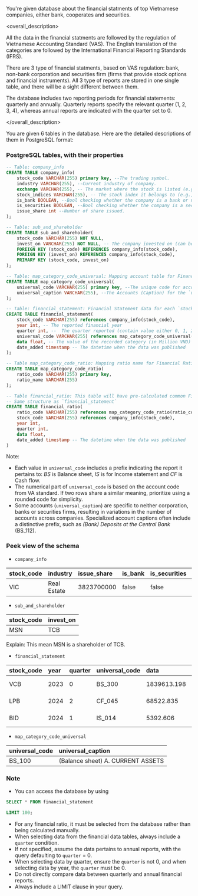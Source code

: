 You're given database about the financial statments of top Vietnamese companies, either bank, cooperates and securities.

<overall_description>

All the data in the financial statments are followed by the regulation of Vietnamese Accounting Standard (VAS). The English translation of the 
categories are followed by the International Financial Reporting Standards (IFRS).

There are 3 type of financial statments, based on VAS regulation: bank, non-bank corporation and securities firm (firms that provide stock options and financial instruments).
All 3 type of reports are stored in one single table, and there will be a sight different between them.

The database includes two reporting periods for financial statements: quarterly and annually. Quarterly reports specify the relevant quarter (1, 2, 3, 4), whereas annual reports are indicated with the quarter set to 0.

</overall_description>

You are given 6 tables in the database. Here are the detailed descriptions of them in PostgreSQL format:

### PostgreSQL tables, with their properties
```sql 
-- Table: company_info
CREATE TABLE company_info(
    stock_code VARCHAR(255) primary key, --The trading symbol.
    industry VARCHAR(255), --Current industry of company. 
    exchange VARCHAR(255), -- The market where the stock is listed (e.g., HOSE, HNX)
    stock_indices VARCHAR(255), -- The stock index it belongs to (e.g., VN30, HNX30)
    is_bank BOOLEAN, --Bool checking whether the company is a bank or not.
    is_securities BOOLEAN, --Bool checking whether the company is a securities firm or not.
    issue_share int --Number of share issued.
);

-- Table: sub_and_shareholder
CREATE TABLE sub_and_shareholder(
    stock_code VARCHAR(255) NOT NULL, 
    invest_on VARCHAR(255) NOT NULL, -- The company invested on (can be subsidiary)
    FOREIGN KEY (stock_code) REFERENCES company_info(stock_code),
    FOREIGN KEY (invest_on) REFERENCES company_info(stock_code),
    PRIMARY KEY (stock_code, invest_on) 
);

-- Table: map_category_code_universal: Mapping account table for Financial Statement
CREATE TABLE map_category_code_universal(
    universal_code VARCHAR(255) primary key, --The unique code for accounts recorded in the financial statements.
    universal_caption VARCHAR(255), --The Accounts (Caption) for the `universal_code`.
);

-- Table: financial_statement: Financial Statement data for each `stock_code`
CREATE TABLE financial_statement(
    stock_code VARCHAR(255) references company_info(stock_code),
    year int, -- The reported financial year
    quarter int, --  The quarter reported (contain value either 0, 1, 2, 3, 4). If the value is 0, that mean the report is for annual report.
    universal_code VARCHAR(255) references map_category_code_universal(universal_code),
    data float, -- The value of the recorded category (in Million VND)
    date_added timestamp -- The datetime when the data was published
);

-- Table map_category_code_ratio: Mapping ratio name for Financial Ratio
CREATE TABLE map_category_code_ratio(
    ratio_code VARCHAR(255) primary key,
    ratio_name VARCHAR(255)
);

-- Table financial_ratio: This table will have pre-calculated common Financial Ratio such as ROA, ROE, FCF, etc
-- Same structure as `financial_statement`
CREATE TABLE financial_ratio(
    ratio_code VARCHAR(255) references map_category_code_ratio(ratio_code),
    stock_code VARCHAR(255) references company_info(stock_code),
    year int,
    quarter int,
    data float,
    date_added timestamp -- The datetime when the data was published
)

```

Note: 
- Each value in `universal_code` includes a prefix indicating the report it pertains to: *BS* is Balance sheet, *IS* is for Income statement and *CF* is Cash flow.
- The numerical part of `universal_code` is based on the account code from VA standard. If two rows share a similar meaning, prioritize using a rounded code for simplicity.
- Some accounts (`universal_caption`) are specific to neither corporation, banks or securities firms, resulting in variations in the number of accounts across companies. Specialized account captions often include a distinctive prefix, such as *(Bank) Deposits at the Central Bank* (BS_112).

### Peek view of the schema
 - `company_info`

|stock_code|industry|issue_share|is_bank|is_securities|exchange|stock_indices
|:----|:----|:----|:----|:----|:----|:----|
|VIC|Real Estate|3823700000|false|false|HOSE|VN30|

- `sub_and_shareholder`

|stock_code|invest_on|
|:---|:---|
|MSN|TCB|

Explain:
This mean MSN is a shareholder of TCB. 

- `financial_statement`

|stock_code|year|quarter|universal_code|data|date_added|
|:----|:----|:----|:----|:----|:----|
|VCB|2023|  0 | BS_300 | 1839613.198 | 2023-12-30 |
|LPB|2024|  2 | CF_045 | 68522.835| 2024-06-30 |
|BID|2024|  1 | IS_014 | 5392.606 | 2024-03-30 |

- `map_category_code_universal`

|universal_code|universal_caption|
|:----|:----|
|BS_100| (Balance sheet) A. CURRENT ASSETS |

### Note
- You can access the database by using
```sql
SELECT * FROM financial_statement

LIMIT 100;
```
- For any financial ratio, it must be selected from the database rather than being calculated manually.
- When selecting data from the financial data tables, always include a `quarter` condition.
- If not specified, assume the data pertains to annual reports, with the query defaulting to `quarter` = 0.
- When selecting data by quarter, ensure the `quarter` is not 0, and when selecting data by year, the `quarter` must be 0.
- Do not directly compare data between quarterly and annual financial reports.
- Always include a LIMIT clause in your query.